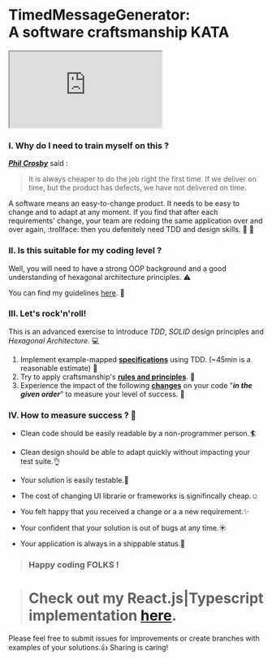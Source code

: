 # TimedMessageGenerator: <br>A software craftsmanship KATA

<iframe src="https://github.com/HoucemNaffati/A-Software-Craftsmanship-KATA/tree/master/app/build"></iframe>

### I. Why do I need to train myself on this ? 

[**_Phil Crosby_**](https://en.wikipedia.org/wiki/Philip_B._Crosby) said :

>It is always cheaper to do the job right the first time. 
>If we deliver on time, but the product has defects, we have not delivered on time.


A software means an easy-to-change product. 
It needs to be easy to change and to adapt at any moment.
If you find that after each requirements' change, your team are redoing the same application over and over again, :trollface: 
then you defenitely need TDD and design skills. :pill: :gem:

### II. Is this suitable for my coding level ?

Well, you will need to have a strong OOP background and a good understanding of hexagonal architecture principles. :warning:

You can find my guidelines [here](OurRules.md). :book:

### III. Let's rock'n'roll!

This is an advanced exercise to introduce _TDD_, _SOLID_ design principles and _Hexagonal Architecture_. :computer:

1. Implement example-mapped [**specifications**](Spec.md) using TDD. (~45min is a reasonable estimate) :hammer:
2. Try to apply craftsmanship's [**rules and principles**](OurRules.md). :wrench:
3. Experience the impact of the following [**changes**](Changes.md) on your code "_**in the given order**_" to measure your level of success. :ghost:

### IV. How to measure success ? :dart:

- Clean code should be easily readable by a non-programmer person.:surfer:

- Clean design should be able to adapt quickly without impacting your test suite.:ok_hand:

- Your solution is easily testable.:dash:

- The cost of changing UI librarie or frameworks is signifincally cheap.:relaxed:

- You felt happy that you received a change or a a new requirement.:sparkles:

- Your confident that your solution is out of bugs at any time.:sunny:

- Your application is always in a shippable status.:rocket:


> ### Happy coding FOLKS !


> # Check out my React.js|Typescript implementation [here](./app).  

Please feel free to submit issues for improvements or create branches with examples of your solutions.:+1:
Sharing is caring! 
